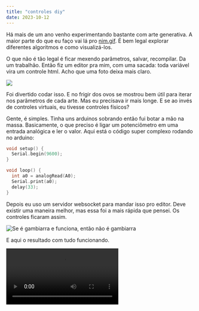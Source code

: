 ```yaml
---
title: "controles diy"
date: 2023-10-12
---
```


Há mais de um ano venho experimentando bastante com arte generativa. A maior
parte do que eu faço vai lá pro [nim.gif](https://instagram.com/nim.gif). É bem
legal explorar diferentes algoritmos e como visualizá-los.

O que não é tão legal é ficar mexendo parâmetros, salvar, recompilar. Da um
trabalhão. Então fiz um editor pra mim, com uma sacada: toda variável vira um
controle html. Acho que uma foto deixa mais claro.

![](/images/knobs/estudio.png)

Foi divertido codar isso. E no frigir dos ovos se mostrou bem útil para iterar
nos parâmetros de cada arte. Mas eu precisava ir mais longe. E se ao invés de
controles virtuais, eu tivesse controles físicos?

Gente, é simples. Tinha uns arduinos sobrando então fui botar a mão na massa.
Basicamente, o que preciso é ligar um potenciômetro em uma entrada analógica e
ler o valor. Aqui está o código super complexo rodando no arduino:

```c
void setup() {
  Serial.begin(9600);
}

void loop() {
  int a0 = analogRead(A0);
  Serial.print(a0);
  delay(33);
}
```

Depois eu uso um servidor websocket para mandar isso pro editor. Deve existir
uma maneira melhor, mas essa foi a mais rápida que pensei. Os controles ficaram
assim.

![Se é gambiarra e funciona, então não é gambiarra](/images/knobs/controles.jpeg)

E aqui o resultado com tudo funcionando.

<video src="/images/knobs/knobs.webm" controls>

